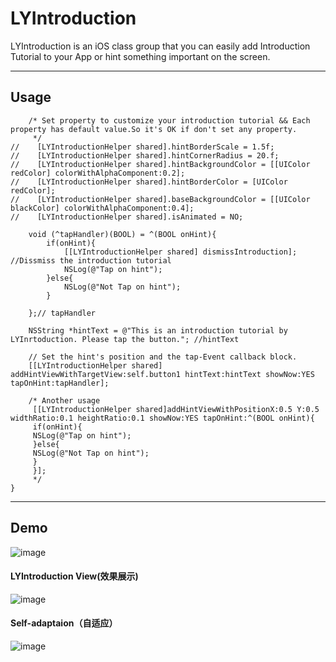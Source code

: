 # LYIntroduction
LYIntroduction is an iOS class group that you can easily add Introduction Tutorial to your App or hint something important on the screen.
***
## Usage
```obj-c
    /* Set property to customize your introduction tutorial && Each property has default value.So it's OK if don't set any property.
     */
//    [LYIntroductionHelper shared].hintBorderScale = 1.5f;
//    [LYIntroductionHelper shared].hintCornerRadius = 20.f;
//    [LYIntroductionHelper shared].hintBackgroundColor = [[UIColor redColor] colorWithAlphaComponent:0.2];
//    [LYIntroductionHelper shared].hintBorderColor = [UIColor redColor];
//    [LYIntroductionHelper shared].baseBackgroundColor = [[UIColor blackColor] colorWithAlphaComponent:0.4];
//    [LYIntroductionHelper shared].isAnimated = NO;
    
    void (^tapHandler)(BOOL) = ^(BOOL onHint){
        if(onHint){
            [[LYIntroductionHelper shared] dismissIntroduction]; //Dissmiss the introduction tutorial
            NSLog(@"Tap on hint");
        }else{
            NSLog(@"Not Tap on hint");
        }
        
    };// tapHandler
    
    NSString *hintText = @"This is an introduction tutorial by LYInrtoduction. Please tap the button."; //hintText
    
    // Set the hint's position and the tap-Event callback block.
    [[LYIntroductionHelper shared] addHintViewWithTargetView:self.button1 hintText:hintText showNow:YES tapOnHint:tapHandler];
    
    /* Another usage
     [[LYIntroductionHelper shared]addHintViewWithPositionX:0.5 Y:0.5 widthRatio:0.1 heightRatio:0.1 showNow:YES tapOnHint:^(BOOL onHint){
     if(onHint){
     NSLog(@"Tap on hint");
     }else{
     NSLog(@"Not Tap on hint");
     }
     }];
     */
}
```
***

## Demo
![image](https://github.com/RyanLeeLY/LYIntroduction/blob/master/DemoScreenShot0.png)
#### LYIntroduction View(效果展示)
![image](https://github.com/RyanLeeLY/LYIntroduction/blob/master/DemoScreenShot1.png)
#### Self-adaptaion（自适应）
![image](https://github.com/RyanLeeLY/LYIntroduction/blob/master/DemoScreenShot2.png)